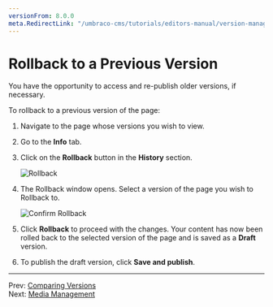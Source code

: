 ```yaml
---
versionFrom: 8.0.0
meta.RedirectLink: "/umbraco-cms/tutorials/editors-manual/version-management/rollback-to-a-previous-version"
---
```


# Rollback to a Previous Version

You have the opportunity to access and re-publish older versions, if necessary.

To rollback to a previous version of the page:

1. Navigate to the page whose versions you wish to view.
2. Go to the **Info** tab.
3. Click on the **Rollback** button in the **History** section.

    ![Rollback](images/Rollback-v9.png)
4. The Rollback window opens. Select a version of the page you wish to Rollback to.

    ![Confirm Rollback](images/Rollback-changes-v9.png.png)

5. Click **Rollback** to proceed with the changes. Your content has now been rolled back to the selected version of the page and is saved as a **Draft** version.
6. To publish the draft version, click **Save and publish**.

---

Prev: [Comparing Versions](../Comparing-Versions/index.md) &emsp; &emsp; &emsp; &emsp; &emsp; &emsp; &emsp; &emsp; &emsp; &emsp; &emsp; &emsp; &emsp; &emsp; &emsp; &emsp; &emsp; Next: [Media Management](../../Media-Management/index.md)
